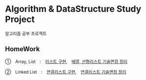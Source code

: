 # Algorithm & DataStructure Study Project
알고리즘 공부 프로젝트

## HomeWork
①　Array, List　:　[리스트 구현](https://github.com/dongyoonq/Algorithm/blob/master/Algorithm/Array%2CList/MyType/MyList.cs),　[배열, 선형리스트 기술면접 정리](https://github.com/dongyoonq/Algorithm/blob/master/%EC%95%8C%EA%B3%A0%EB%A6%AC%EC%A6%98%20%EA%B8%B0%EC%88%A0%EB%A9%B4%EC%A0%91/1.%20%EB%B0%B0%EC%97%B4%20vs%20%EC%84%A0%ED%98%95%EB%A6%AC%EC%8A%A4%ED%8A%B8.pdf)

②　Linked List　:　[연결리스트 구현](https://github.com/dongyoonq/Algorithm/blob/master/Algorithm/Array%2CList/MyType/MyLinkedList.cs),　[연결리스트 기술면접 정리](https://github.com/dongyoonq/Algorithm/blob/master/%EC%95%8C%EA%B3%A0%EB%A6%AC%EC%A6%98%20%EA%B8%B0%EC%88%A0%EB%A9%B4%EC%A0%91/2.%20%EC%97%B0%EA%B2%B0%EB%A6%AC%EC%8A%A4%ED%8A%B8(LinkedList)%2C%20%EB%B0%B0%EC%97%B4%EA%B3%BC%20%EC%B0%A8%EC%9D%B4%EC%A0%90.pdf)
